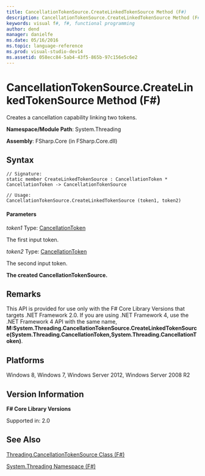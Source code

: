 ```yaml
---
title: CancellationTokenSource.CreateLinkedTokenSource Method (F#)
description: CancellationTokenSource.CreateLinkedTokenSource Method (F#)
keywords: visual f#, f#, functional programming
author: dend
manager: danielfe
ms.date: 05/16/2016
ms.topic: language-reference
ms.prod: visual-studio-dev14
ms.assetid: 058ecc84-5ab4-43f5-865b-97c156e5c6e2 
---
```


# CancellationTokenSource.CreateLinkedTokenSource Method (F#)

Creates a cancellation capability linking two tokens.

**Namespace/Module Path**: System.Threading

**Assembly**: FSharp.Core (in FSharp.Core.dll)


## Syntax

```
// Signature:
static member CreateLinkedTokenSource : CancellationToken * CancellationToken -> CancellationTokenSource

// Usage:
CancellationTokenSource.CreateLinkedTokenSource (token1, token2)
```

#### Parameters
*token1*
Type: [CancellationToken](https://msdn.microsoft.com/library/31a3eafe-b61b-46c4-927d-bc9a3ae357c2)


The first input token.


*token2*
Type: [CancellationToken](https://msdn.microsoft.com/library/31a3eafe-b61b-46c4-927d-bc9a3ae357c2)


The second input token.



**The created CancellationTokenSource.**
## Remarks
This API is provided for use only with the F# Core Library Versions that targets .NET Framework 2.0. If you are using .NET Framework 4, use the .NET Framework 4 API with the same name, **M:System.Threading.CancellationTokenSource.CreateLinkedTokenSource(System.Threading.CancellationToken,System.Threading.CancellationToken)**.


## Platforms
Windows 8, Windows 7, Windows Server 2012, Windows Server 2008 R2


## Version Information
**F# Core Library Versions**

Supported in: 2.0




## See Also
[Threading.CancellationTokenSource Class &#40;F&#35;&#41;](Threading.CancellationTokenSource-Class-%5BFSharp%5D.md)

[System.Threading Namespace &#40;F&#35;&#41;](System.Threading-Namespace-%5BFSharp%5D.md)

